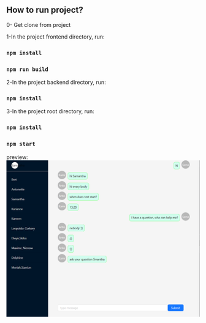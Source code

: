 ## How to run project?

0- Get clone from project

1-In the project frontend directory, run:

### `npm install`
### `npm run build`
2-In the project backend directory, run:

### `npm install`

3-In the project root directory, run:
### `npm install`
### `npm start`



preview:
![preview](./Capture.PNG)